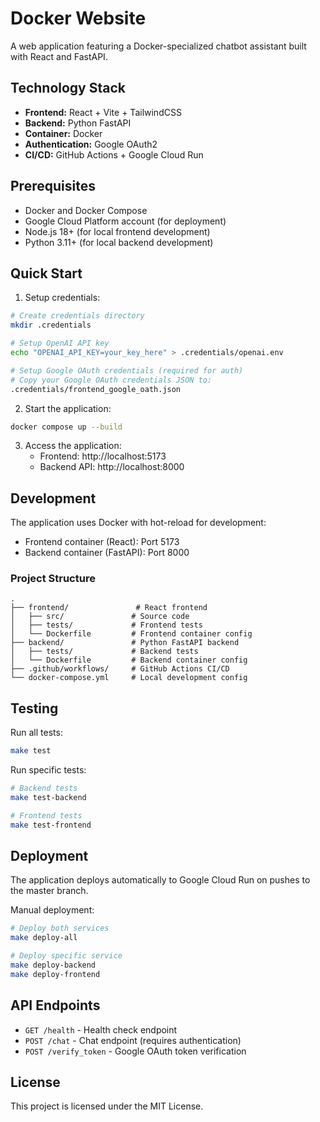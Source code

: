 
# Docker Website

A web application featuring a Docker-specialized chatbot assistant built with React and FastAPI.

## Technology Stack

- **Frontend:** React + Vite + TailwindCSS
- **Backend:** Python FastAPI
- **Container:** Docker
- **Authentication:** Google OAuth2
- **CI/CD:** GitHub Actions + Google Cloud Run

## Prerequisites

- Docker and Docker Compose
- Google Cloud Platform account (for deployment)
- Node.js 18+ (for local frontend development)
- Python 3.11+ (for local backend development)

## Quick Start

1. Setup credentials:
```sh
# Create credentials directory
mkdir .credentials

# Setup OpenAI API key
echo "OPENAI_API_KEY=your_key_here" > .credentials/openai.env

# Setup Google OAuth credentials (required for auth)
# Copy your Google OAuth credentials JSON to:
.credentials/frontend_google_oath.json
```

2. Start the application:
```sh
docker compose up --build
```

3. Access the application:
   - Frontend: http://localhost:5173
   - Backend API: http://localhost:8000

## Development

The application uses Docker with hot-reload for development:
- Frontend container (React): Port 5173
- Backend container (FastAPI): Port 8000

### Project Structure

```
.
├── frontend/               # React frontend
│   ├── src/               # Source code
│   ├── tests/             # Frontend tests
│   └── Dockerfile         # Frontend container config
├── backend/               # Python FastAPI backend
│   ├── tests/             # Backend tests
│   └── Dockerfile         # Backend container config
├── .github/workflows/     # GitHub Actions CI/CD
└── docker-compose.yml     # Local development config
```

## Testing

Run all tests:
```sh
make test
```

Run specific tests:
```sh
# Backend tests
make test-backend

# Frontend tests
make test-frontend
```

## Deployment

The application deploys automatically to Google Cloud Run on pushes to the master branch.

Manual deployment:
```sh
# Deploy both services
make deploy-all

# Deploy specific service
make deploy-backend
make deploy-frontend
```

## API Endpoints

- `GET /health` - Health check endpoint
- `POST /chat` - Chat endpoint (requires authentication)
- `POST /verify_token` - Google OAuth token verification

## License

This project is licensed under the MIT License.